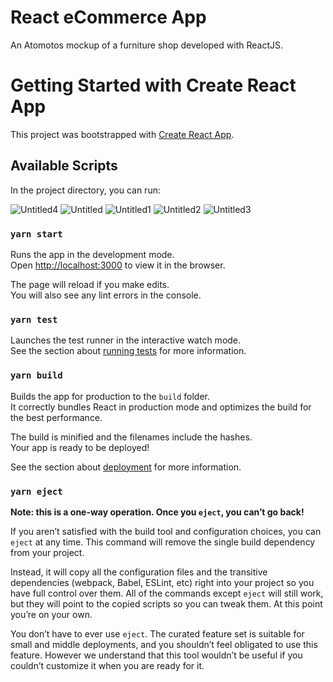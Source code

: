 # React eCommerce App

An Atomotos mockup of a furniture shop developed with ReactJS.

# Getting Started with Create React App

This project was bootstrapped with [Create React App](https://github.com/facebook/create-react-app).

## Available Scripts

In the project directory, you can run:

![Untitled4](https://user-images.githubusercontent.com/89033750/161122183-a0c5c9c4-d899-4c4a-b81e-f9d64877a94b.png)
![Untitled](https://user-images.githubusercontent.com/89033750/161122195-cf753922-7883-4237-9c74-677efa87080b.png)
![Untitled1](https://user-images.githubusercontent.com/89033750/161122203-492f57aa-fc7f-47ad-8901-023b9e8e43aa.png)
![Untitled2](https://user-images.githubusercontent.com/89033750/161122207-4b521f50-02f2-4855-a47d-21ed158a37cb.png)
![Untitled3](https://user-images.githubusercontent.com/89033750/161122219-d114937e-c14e-4016-ac9c-e24853a90a67.png)

### `yarn start`

Runs the app in the development mode.\
Open [http://localhost:3000](http://localhost:3000) to view it in the browser.

The page will reload if you make edits.\
You will also see any lint errors in the console.

### `yarn test`

Launches the test runner in the interactive watch mode.\
See the section about [running tests](https://facebook.github.io/create-react-app/docs/running-tests) for more information.

### `yarn build`

Builds the app for production to the `build` folder.\
It correctly bundles React in production mode and optimizes the build for the best performance.

The build is minified and the filenames include the hashes.\
Your app is ready to be deployed!

See the section about [deployment](https://facebook.github.io/create-react-app/docs/deployment) for more information.

### `yarn eject`

**Note: this is a one-way operation. Once you `eject`, you can’t go back!**

If you aren’t satisfied with the build tool and configuration choices, you can `eject` at any time. This command will remove the single build dependency from your project.

Instead, it will copy all the configuration files and the transitive dependencies (webpack, Babel, ESLint, etc) right into your project so you have full control over them. All of the commands except `eject` will still work, but they will point to the copied scripts so you can tweak them. At this point you’re on your own.

You don’t have to ever use `eject`. The curated feature set is suitable for small and middle deployments, and you shouldn’t feel obligated to use this feature. However we understand that this tool wouldn’t be useful if you couldn’t customize it when you are ready for it.

